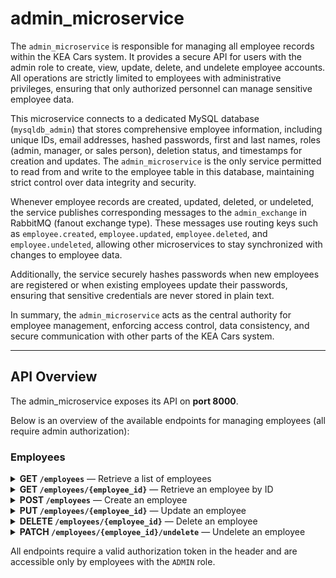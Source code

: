# admin_microservice

The `admin_microservice` is responsible for managing all employee records within the KEA Cars system. It provides a secure API for users with the admin role to create, view, update, delete, and undelete employee accounts. All operations are strictly limited to employees with administrative privileges, ensuring that only authorized personnel can manage sensitive employee data.

This microservice connects to a dedicated MySQL database (`mysqldb_admin`) that stores comprehensive employee information, including unique IDs, email addresses, hashed passwords, first and last names, roles (admin, manager, or sales person), deletion status, and timestamps for creation and updates. The `admin_microservice` is the only service permitted to read from and write to the employee table in this database, maintaining strict control over data integrity and security.

Whenever employee records are created, updated, deleted, or undeleted, the service publishes corresponding messages to the `admin_exchange` in RabbitMQ (fanout exchange type). These messages use routing keys such as `employee.created`, `employee.updated`, `employee.deleted`, and `employee.undeleted`, allowing other microservices to stay synchronized with changes to employee data.

Additionally, the service securely hashes passwords when new employees are registered or when existing employees update their passwords, ensuring that sensitive credentials are never stored in plain text.

In summary, the `admin_microservice` acts as the central authority for employee management, enforcing access control, data consistency, and secure communication with other parts of the KEA Cars system.

---

## API Overview

The admin_microservice exposes its API on **port 8000**.

Below is an overview of the available endpoints for managing employees (all require admin authorization):

### Employees

<details>
<summary><strong>GET <code>/employees</code></strong> — Retrieve a list of employees</summary>

- **Summary:** Retrieve Employees - Requires authorization token in header.
- **Description:**  
  Retrieves a list of employees from the MySQL Admin database based on the provided query parameters.
  - If no query parameters are provided, returns all active employees.
  - The `limit` query parameter can restrict the number of employees returned.
  - The `deleted` query parameter allows filtering employees based on their deletion status:
    - `None` (default): Only active employees.
    - `True`: Only deleted employees.
    - `False`: Both active and deleted employees.
- **Query Parameters:**
  - `limit` (optional, int): Set a limit for the number of employees returned.
  - `deleted` (optional, bool): Filter for deleted employees.
- **Response:**  
  - Returns a list of `EmployeeReturnResource` objects.

</details>

<details>
<summary><strong>GET <code>/employees/{employee_id}</code></strong> — Retrieve an employee by ID</summary>

- **Summary:** Retrieve an Employee by ID - Requires authorization token in header.
- **Description:**  
  Retrieves an employee by UUID from the MySQL Admin database and returns it as an `EmployeeReturnResource`.
- **Path Parameters:**
  - `employee_id` (UUID): The UUID of the employee to retrieve.
- **Response:**  
  - Returns an `EmployeeReturnResource` object.

</details>

<details>
<summary><strong>POST <code>/employees</code></strong> — Create an employee</summary>

- **Summary:** Create an Employee - Requires authorization token in header.
- **Description:**  
  Creates an employee within the MySQL Admin database by providing a request body `EmployeeCreateResource` and returns it as an `EmployeeReturnResource`.  
  If successful, a message will be sent to the `auth_microservice` and the `employee_microservice` to create that employee in their databases as well.
- **Request Body:**  
  - `EmployeeCreateResource`: The employee data to create.
- **Response:**  
  - Returns the created `EmployeeReturnResource` object.

</details>

<details>
<summary><strong>PUT <code>/employees/{employee_id}</code></strong> — Update an employee</summary>

- **Summary:** Update an Employee - Requires authorization token in header.
- **Description:**  
  Updates an employee within the MySQL Admin database by providing a UUID in the path and a request body `EmployeeUpdateResource`.  
  If successful, a message will be sent to the `auth_microservice` and the `employee_microservice` to update that employee in their databases as well.
- **Path Parameters:**
  - `employee_id` (UUID): The UUID of the employee to update.
- **Request Body:**  
  - `EmployeeUpdateResource`: The updated employee data.
- **Response:**  
  - Returns the updated `EmployeeReturnResource` object.

</details>

<details>
<summary><strong>DELETE <code>/employees/{employee_id}</code></strong> — Delete an employee</summary>

- **Summary:** Delete an Employee - Requires authorization token in header.
- **Description:**  
  Soft-deletes an employee within the MySQL Admin database by providing a UUID in the path.  
  If successful, a message will be sent to the `auth_microservice` and the `employee_microservice` to delete that employee in their databases as well.
- **Path Parameters:**
  - `employee_id` (UUID): The UUID of the employee to delete.
- **Response:**  
  - Returns the deleted `EmployeeReturnResource` object.

</details>

<details>
<summary><strong>PATCH <code>/employees/{employee_id}/undelete</code></strong> — Undelete an employee</summary>

- **Summary:** Undelete an Employee - Requires authorization token in header.
- **Description:**  
  Undeletes (reactivates) an employee within the MySQL Admin database by providing a UUID in the path.  
  If successful, a message will be sent to the `auth_microservice` and the `employee_microservice` to undelete that employee in their databases as well.
- **Path Parameters:**
  - `employee_id` (UUID): The UUID of the employee to undelete.
- **Response:**  
  - Returns the undeleted `EmployeeReturnResource` object.

</details>

All endpoints require a valid authorization token in the header and are accessible only by employees with the `ADMIN` role.
